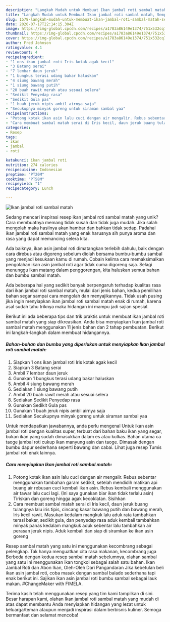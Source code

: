 ```yaml
---
description: "Langkah Mudah untuk Membuat Ikan jambal roti sambal matah, Sempurna"
title: "Langkah Mudah untuk Membuat Ikan jambal roti sambal matah, Sempurna"
slug: 1578-langkah-mudah-untuk-membuat-ikan-jambal-roti-sambal-matah-sempurna
date: 2020-07-17T22:14:15.304Z
image: https://img-global.cpcdn.com/recipes/a1783a86149e1374/751x532cq70/ikan-jambal-roti-sambal-matah-foto-resep-utama.jpg
thumbnail: https://img-global.cpcdn.com/recipes/a1783a86149e1374/751x532cq70/ikan-jambal-roti-sambal-matah-foto-resep-utama.jpg
cover: https://img-global.cpcdn.com/recipes/a1783a86149e1374/751x532cq70/ikan-jambal-roti-sambal-matah-foto-resep-utama.jpg
author: Fred Johnson
ratingvalue: 4.1
reviewcount: 4
recipeingredient:
- "1 ons ikan jambal roti Iris kotak agak kecil"
- "3 Batang serai"
- "7 lembar daun jeruk"
- "1 bungkus terasi udang bakar haluskan"
- "4 siung bawang merah"
- "1 siung bawang putih"
- "20 buah rawit merah atau sesuai selera"
- "Sedikit Penyedap rasa"
- "Sedikit Gula pas"
- "1 buah jeruk nipis ambil airnya saja"
- "Secukupnya minyak goreng untuk siraman sambal yaa"
recipeinstructions:
- "Potong kotak ikan asin lalu cuci dengan air mengalir. Rebus sebentar menggunakan tambahan garam sedikit, setelah mendidih matikan api buang air rebusan cuci kembali ikan asin. Rebus kembali menggunakan air tawar lalu cuci lagi. (Ini saya gunakan biar ikan tidak terlalu asin) Tiriskan dan goreng hingga agak kecoklatan. Sisihkan"
- "Cara membuat sambal matah serai di Iris kecil, daun jeruk buang tulangnya lalu iris tipis, cincang kasar bawang putih dan bawang merah, Iris kecil rawit. Masukan kedalam mangkuk lalu aduk rata tambahkan terasi bakar, sedikit gula, dan penyedap rasa aduk kembali tambahkan minyak panas kedalam mangkuk aduk sebentar lalu tambahkan air perasan jeruk nipis. Aduk kembali dan siap di siramkan ke ikan asin goreng"
categories:
- Resep
tags:
- ikan
- jambal
- roti

katakunci: ikan jambal roti 
nutrition: 274 calories
recipecuisine: Indonesian
preptime: "PT20M"
cooktime: "PT58M"
recipeyield: "1"
recipecategory: Lunch

---
```



![Ikan jambal roti sambal matah](https://img-global.cpcdn.com/recipes/a1783a86149e1374/751x532cq70/ikan-jambal-roti-sambal-matah-foto-resep-utama.jpg)

Sedang mencari inspirasi resep ikan jambal roti sambal matah yang unik? Cara membuatnya memang tidak susah dan tidak juga mudah. Jika salah mengolah maka hasilnya akan hambar dan bahkan tidak sedap. Padahal ikan jambal roti sambal matah yang enak harusnya sih punya aroma dan rasa yang dapat memancing selera kita.

Ada baiknya, ikan asin jambal roti dimatangkan terlebih dahulu, baik dengan cara direbus atau digoreng sebelum diolah bersama bumbu-bumbu sambal yang menjadi kesukaan kamu di rumah. Cobain kelima cara memaksimalkan pengolahan ikan asin jambal roti agar tidak cuma digoreng saja. Selagi menunggu ikan matang dalam penggorengan, kita haluskan semua bahan dan bumbu sambal matah.

Ada beberapa hal yang sedikit banyak berpengaruh terhadap kualitas rasa dari ikan jambal roti sambal matah, mulai dari jenis bahan, kedua pemilihan bahan segar sampai cara mengolah dan menyajikannya. Tidak usah pusing jika ingin menyiapkan ikan jambal roti sambal matah enak di rumah, karena asal sudah tahu triknya maka hidangan ini mampu jadi sajian spesial.


Berikut ini ada beberapa tips dan trik praktis untuk membuat ikan jambal roti sambal matah yang siap dikreasikan. Anda bisa menyiapkan Ikan jambal roti sambal matah menggunakan 11 jenis bahan dan 2 tahap pembuatan. Berikut ini langkah-langkah dalam membuat hidangannya.

<!--inarticleads1-->

##### Bahan-bahan dan bumbu yang diperlukan untuk menyiapkan Ikan jambal roti sambal matah:

1. Siapkan 1 ons ikan jambal roti Iris kotak agak kecil
1. Siapkan 3 Batang serai
1. Ambil 7 lembar daun jeruk
1. Gunakan 1 bungkus terasi udang bakar haluskan
1. Ambil 4 siung bawang merah
1. Sediakan 1 siung bawang putih
1. Ambil 20 buah rawit merah atau sesuai selera
1. Sediakan Sedikit Penyedap rasa
1. Gunakan Sedikit Gula pas
1. Gunakan 1 buah jeruk nipis ambil airnya saja
1. Sediakan Secukupnya minyak goreng untuk siraman sambal yaa


Untuk mendapatkan jawabannya, anda perlu mengenal Untuk ikan asin jambal roti dengan kualitas super, terbuat dari bahan baku ikan yang segar, bukan ikan yang sudah dimasukkan dalam es atau kulkas. Bahan utama ca taoge jambal roti cukup ikan manyung asin dan taoge. Dimasak dengan bumbu dapur sederhana seperti bawang dan cabai. Lihat juga resep Tumis jambal roti enak lainnya. 

<!--inarticleads2-->

##### Cara menyiapkan Ikan jambal roti sambal matah:

1. Potong kotak ikan asin lalu cuci dengan air mengalir. Rebus sebentar menggunakan tambahan garam sedikit, setelah mendidih matikan api buang air rebusan cuci kembali ikan asin. Rebus kembali menggunakan air tawar lalu cuci lagi. (Ini saya gunakan biar ikan tidak terlalu asin) Tiriskan dan goreng hingga agak kecoklatan. Sisihkan
1. Cara membuat sambal matah serai di Iris kecil, daun jeruk buang tulangnya lalu iris tipis, cincang kasar bawang putih dan bawang merah, Iris kecil rawit. Masukan kedalam mangkuk lalu aduk rata tambahkan terasi bakar, sedikit gula, dan penyedap rasa aduk kembali tambahkan minyak panas kedalam mangkuk aduk sebentar lalu tambahkan air perasan jeruk nipis. Aduk kembali dan siap di siramkan ke ikan asin goreng


Resep sambal matah yang satu ini menggunakan kecombrang sebagai pelengkap. Tak hanya menguatkan cita rasa makanan, kecombrang juga Berbeda dengan kedua resep sambal matah sebelumnya, olahan sambal yang satu ini menggunakan ikan tongkol sebagai salah satu bahan. Ikan Jambal Roti dan Abon Ikan, Oleh-Oleh Dari Pangandaran Jika kebetulan beli ikan asin jambal roti, coba masak dengan sambal balado sederhana tapi enak berikut ini. Sajikan ikan asin jambal roti bumbu sambal sebagai lauk makan. #ChangeMaker with FIMELA. 

Terima kasih telah menggunakan resep yang tim kami tampilkan di sini. Besar harapan kami, olahan Ikan jambal roti sambal matah yang mudah di atas dapat membantu Anda menyiapkan hidangan yang lezat untuk keluarga/teman ataupun menjadi inspirasi dalam berbisnis kuliner. Semoga bermanfaat dan selamat mencoba!
